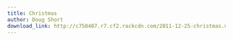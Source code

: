 ```yaml
---
title: Christmas
author: Doug Short
download_link: http://c750407.r7.cf2.rackcdn.com/2011-12-25-christmas.mp3
---
```

